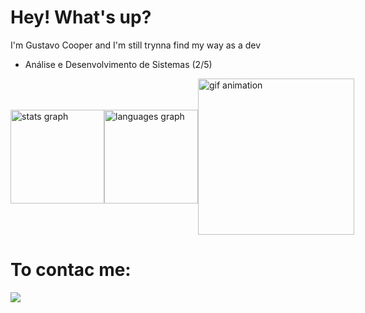 # Hey! What's up?
I'm Gustavo Cooper and I'm still trynna find my way as a dev

<ul>
  <li> Análise e Desenvolvimento de Sistemas (2/5) </li>
</ul>

<div style="display: flex; align-items: center;">
    <img src="https://github-readme-stats.vercel.app/api?username=GustavoXCooper&hide_title=false&hide_rank=false&show_icons=true&include_all_commits=true&&theme=tokyonight" height="150" alt="stats graph"/>
    <img src="https://github-readme-stats.vercel.app/api/top-langs?username=GustavoXCooper&locale=en&hide_title=false&layout=compact&card_width=320&langs_count=5&theme=tokyonight&hide_border=false&order=2" height="150" alt="languages graph" />
    <img style="margin-left: auto;" height="250px" src="https://media.giphy.com/media/v1.Y2lkPTc5MGI3NjExb3FqanJibDVkeG5zeXFuMXd3YmZna3pzZGlkbmJra3U4NDBiMXgwcSZlcD12MV9pbnRlcm5hbF9naWZfYnlfaWQmY3Q9Zw/fUBR5cMBxA0ydwHy6I/giphy.gif" alt="gif animation"/>
</div>

 
<h1> To contac me: </h1>
<a href="https://www.linkedin.com/in/gustavo-cooper/"><img src="https://img.shields.io/badge/LinkedIn-0077B5?style=for-the-badge&logo=linkedin&logoColor=white"></a>
  

